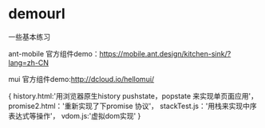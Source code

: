 # demourl
一些基本练习


ant-mobile 官方组件demo：https://mobile.ant.design/kitchen-sink/?lang=zh-CN

mui        官方组件demo:http://dcloud.io/hellomui/



{
  history.html:'用浏览器原生history pushstate，popstate 来实现单页面应用'，
  promise2.html：'重新实现了下promise 协议'，
  stackTest.js：'用栈来实现中序表达式等操作'，
  vdom.js:'虚拟dom实现'
}


